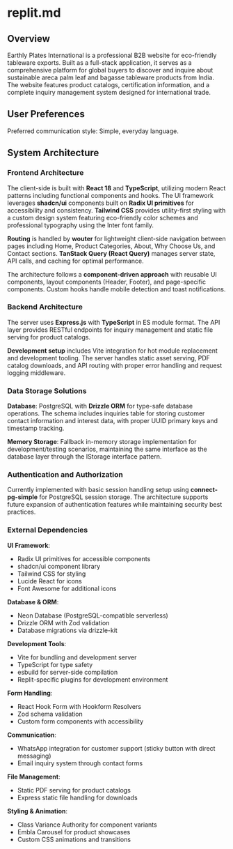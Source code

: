 # replit.md

## Overview

Earthly Plates International is a professional B2B website for eco-friendly tableware exports. Built as a full-stack application, it serves as a comprehensive platform for global buyers to discover and inquire about sustainable areca palm leaf and bagasse tableware products from India. The website features product catalogs, certification information, and a complete inquiry management system designed for international trade.

## User Preferences

Preferred communication style: Simple, everyday language.

## System Architecture

### Frontend Architecture
The client-side is built with **React 18** and **TypeScript**, utilizing modern React patterns including functional components and hooks. The UI framework leverages **shadcn/ui** components built on **Radix UI primitives** for accessibility and consistency. **Tailwind CSS** provides utility-first styling with a custom design system featuring eco-friendly color schemes and professional typography using the Inter font family.

**Routing** is handled by **wouter** for lightweight client-side navigation between pages including Home, Product Categories, About, Why Choose Us, and Contact sections. **TanStack Query (React Query)** manages server state, API calls, and caching for optimal performance.

The architecture follows a **component-driven approach** with reusable UI components, layout components (Header, Footer), and page-specific components. Custom hooks handle mobile detection and toast notifications.

### Backend Architecture
The server uses **Express.js** with **TypeScript** in ES module format. The API layer provides RESTful endpoints for inquiry management and static file serving for product catalogs.

**Development setup** includes Vite integration for hot module replacement and development tooling. The server handles static asset serving, PDF catalog downloads, and API routing with proper error handling and request logging middleware.

### Data Storage Solutions
**Database**: PostgreSQL with **Drizzle ORM** for type-safe database operations. The schema includes inquiries table for storing customer contact information and interest data, with proper UUID primary keys and timestamp tracking.

**Memory Storage**: Fallback in-memory storage implementation for development/testing scenarios, maintaining the same interface as the database layer through the IStorage interface pattern.

### Authentication and Authorization
Currently implemented with basic session handling setup using **connect-pg-simple** for PostgreSQL session storage. The architecture supports future expansion of authentication features while maintaining security best practices.

### External Dependencies

**UI Framework**: 
- Radix UI primitives for accessible components
- shadcn/ui component library
- Tailwind CSS for styling
- Lucide React for icons
- Font Awesome for additional icons

**Database & ORM**:
- Neon Database (PostgreSQL-compatible serverless)
- Drizzle ORM with Zod validation
- Database migrations via drizzle-kit

**Development Tools**:
- Vite for bundling and development server
- TypeScript for type safety
- esbuild for server-side compilation
- Replit-specific plugins for development environment

**Form Handling**:
- React Hook Form with Hookform Resolvers
- Zod schema validation
- Custom form components with accessibility

**Communication**:
- WhatsApp integration for customer support (sticky button with direct messaging)
- Email inquiry system through contact forms

**File Management**:
- Static PDF serving for product catalogs
- Express static file handling for downloads

**Styling & Animation**:
- Class Variance Authority for component variants
- Embla Carousel for product showcases
- Custom CSS animations and transitions